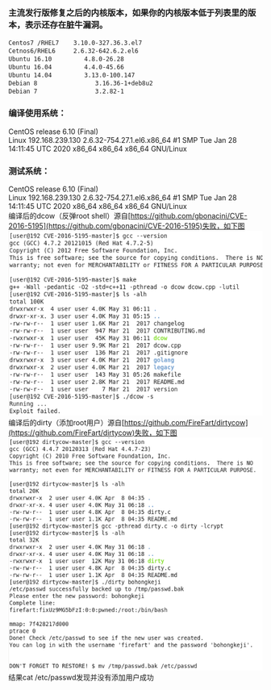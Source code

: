 ### 主流发行版修复之后的内核版本，如果你的内核版本低于列表里的版本，表示还存在脏牛漏洞。
```
Centos7 /RHEL7    3.10.0-327.36.3.el7
Cetnos6/RHEL6     2.6.32-642.6.2.el6
Ubuntu 16.10         4.8.0-26.28
Ubuntu 16.04         4.4.0-45.66
Ubuntu 14.04         3.13.0-100.147
Debian 8                3.16.36-1+deb8u2
Debian 7                3.2.82-1
```

### 编译使用系统：  
CentOS release 6.10 (Final)  
Linux 192.168.239.130 2.6.32-754.27.1.el6.x86_64 #1 SMP Tue Jan 28 14:11:45 UTC 2020 x86_64 x86_64 x86_64 GNU/Linux  
### 测试系统：
CentOS release 6.10 (Final)  
Linux 192.168.239.130 2.6.32-754.27.1.el6.x86_64 #1 SMP Tue Jan 28 14:11:45 UTC 2020 x86_64 x86_64 x86_64 GNU/Linux  
编译后的dcow（反弹root shell）源自[https://github.com/gbonacini/CVE-2016-5195](https://github.com/gbonacini/CVE-2016-5195)失败，如下图  
![image](./pic/0.png)  
编译后的dirty（添加root用户）源自[https://github.com/FireFart/dirtycow](https://github.com/FireFart/dirtycow)失败，如下图  
![image](./pic/1.png)  
结果cat /etc/passwd发现并没有添加用户成功
